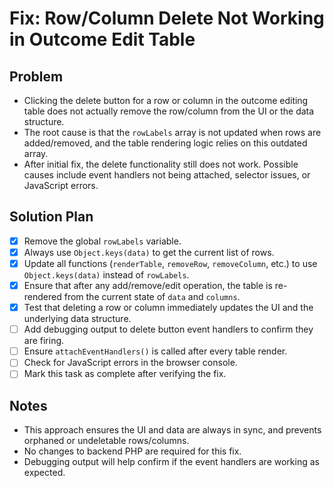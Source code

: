# Fix: Row/Column Delete Not Working in Outcome Edit Table

## Problem

- Clicking the delete button for a row or column in the outcome editing table does not actually remove the row/column from the UI or the data structure.
- The root cause is that the `rowLabels` array is not updated when rows are added/removed, and the table rendering logic relies on this outdated array.
- After initial fix, the delete functionality still does not work. Possible causes include event handlers not being attached, selector issues, or JavaScript errors.

## Solution Plan

- [x] Remove the global `rowLabels` variable.
- [x] Always use `Object.keys(data)` to get the current list of rows.
- [x] Update all functions (`renderTable`, `removeRow`, `removeColumn`, etc.) to use `Object.keys(data)` instead of `rowLabels`.
- [x] Ensure that after any add/remove/edit operation, the table is re-rendered from the current state of `data` and `columns`.
- [x] Test that deleting a row or column immediately updates the UI and the underlying data structure.
- [ ] Add debugging output to delete button event handlers to confirm they are firing.
- [ ] Ensure `attachEventHandlers()` is called after every table render.
- [ ] Check for JavaScript errors in the browser console.
- [ ] Mark this task as complete after verifying the fix.

## Notes

- This approach ensures the UI and data are always in sync, and prevents orphaned or undeletable rows/columns.
- No changes to backend PHP are required for this fix.
- Debugging output will help confirm if the event handlers are working as expected.
